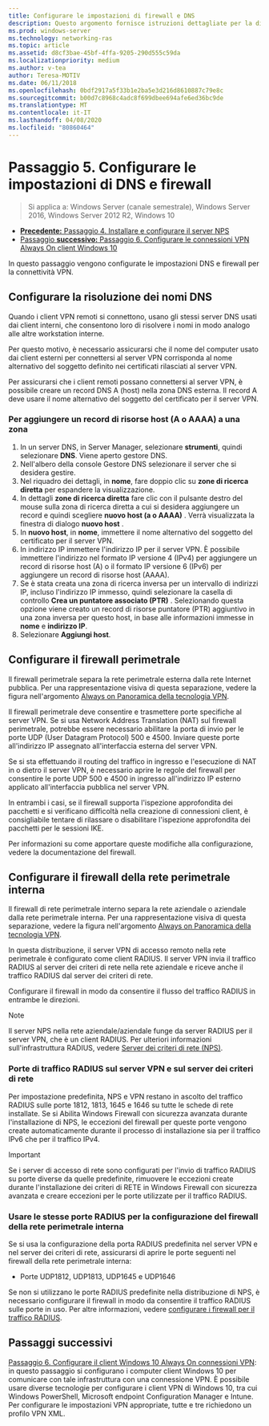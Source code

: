 ```yaml
---
title: Configurare le impostazioni di firewall e DNS
description: Questo argomento fornisce istruzioni dettagliate per la distribuzione di Always On VPN in Windows Server 2016.
ms.prod: windows-server
ms.technology: networking-ras
ms.topic: article
ms.assetid: d8cf3bae-45bf-4ffa-9205-290d555c59da
ms.localizationpriority: medium
ms.author: v-tea
author: Teresa-MOTIV
ms.date: 06/11/2018
ms.openlocfilehash: 0bdf2917a5f33b1e2ba5e3d216d8610887c79e8c
ms.sourcegitcommit: b00d7c8968c4adc8f699dbee694afe6ed36bc9de
ms.translationtype: MT
ms.contentlocale: it-IT
ms.lasthandoff: 04/08/2020
ms.locfileid: "80860464"
---
```

# <a name="step-5-configure-dns-and-firewall-settings"></a>Passaggio 5. Configurare le impostazioni di DNS e firewall

>Si applica a: Windows Server (canale semestrale), Windows Server 2016, Windows Server 2012 R2, Windows 10

- [**Precedente:** Passaggio 4. Installare e configurare il server NPS](vpn-deploy-nps.md)
- [Passaggio **successivo:** Passaggio 6. Configurare le connessioni VPN Always On client Windows 10](vpn-deploy-client-vpn-connections.md)

In questo passaggio vengono configurate le impostazioni DNS e firewall per la connettività VPN.

## <a name="configure-dns-name-resolution"></a>Configurare la risoluzione dei nomi DNS

Quando i client VPN remoti si connettono, usano gli stessi server DNS usati dai client interni, che consentono loro di risolvere i nomi in modo analogo alle altre workstation interne.

Per questo motivo, è necessario assicurarsi che il nome del computer usato dai client esterni per connettersi al server VPN corrisponda al nome alternativo del soggetto definito nei certificati rilasciati al server VPN.

Per assicurarsi che i client remoti possano connettersi al server VPN, è possibile creare un record DNS A (host) nella zona DNS esterna. Il record A deve usare il nome alternativo del soggetto del certificato per il server VPN.

### <a name="to-add-a-host-a-or-aaaa-resource-record-to-a-zone"></a>Per aggiungere un record di risorse host (A o AAAA) a una zona

1. In un server DNS, in Server Manager, selezionare **strumenti**, quindi selezionare **DNS**. Viene aperto gestore DNS.
2. Nell'albero della console Gestore DNS selezionare il server che si desidera gestire.
3. Nel riquadro dei dettagli, in **nome**, fare doppio clic su **zone di ricerca diretta** per espandere la visualizzazione.
4. In dettagli **zone di ricerca diretta** fare clic con il pulsante destro del mouse sulla zona di ricerca diretta a cui si desidera aggiungere un record e quindi scegliere **nuovo host (a o AAAA)** . Verrà visualizzata la finestra di dialogo **nuovo host** .
5. In **nuovo host**, in **nome**, immettere il nome alternativo del soggetto del certificato per il server VPN.
6. In indirizzo IP immettere l'indirizzo IP per il server VPN. È possibile immettere l'indirizzo nel formato IP versione 4 (IPv4) per aggiungere un record di risorse host (A) o il formato IP versione 6 (IPv6) per aggiungere un record di risorse host (AAAA).
7. Se è stata creata una zona di ricerca inversa per un intervallo di indirizzi IP, incluso l'indirizzo IP immesso, quindi selezionare la casella di controllo **Crea un puntatore associato (PTR)** .  Selezionando questa opzione viene creato un record di risorse puntatore (PTR) aggiuntivo in una zona inversa per questo host, in base alle informazioni immesse in **nome** e **indirizzo IP**.
8. Selezionare **Aggiungi host**.

## <a name="configure-the-edge-firewall"></a>Configurare il firewall perimetrale

Il firewall perimetrale separa la rete perimetrale esterna dalla rete Internet pubblica. Per una rappresentazione visiva di questa separazione, vedere la figura nell'argomento [Always on Panoramica della tecnologia VPN](../always-on-vpn-technology-overview.md).

Il firewall perimetrale deve consentire e trasmettere porte specifiche al server VPN. Se si usa Network Address Translation (NAT) sul firewall perimetrale, potrebbe essere necessario abilitare la porta di invio per le porte UDP (User Datagram Protocol) 500 e 4500. Inviare queste porte all'indirizzo IP assegnato all'interfaccia esterna del server VPN.

Se si sta effettuando il routing del traffico in ingresso e l'esecuzione di NAT in o dietro il server VPN, è necessario aprire le regole del firewall per consentire le porte UDP 500 e 4500 in ingresso all'indirizzo IP esterno applicato all'interfaccia pubblica nel server VPN.

In entrambi i casi, se il firewall supporta l'ispezione approfondita dei pacchetti e si verificano difficoltà nella creazione di connessioni client, è consigliabile tentare di rilassare o disabilitare l'ispezione approfondita dei pacchetti per le sessioni IKE.

Per informazioni su come apportare queste modifiche alla configurazione, vedere la documentazione del firewall.

## <a name="configure-the-internal-perimeter-network-firewall"></a>Configurare il firewall della rete perimetrale interna

Il firewall di rete perimetrale interno separa la rete aziendale o aziendale dalla rete perimetrale interna. Per una rappresentazione visiva di questa separazione, vedere la figura nell'argomento [Always on Panoramica della tecnologia VPN](../always-on-vpn-technology-overview.md).

In questa distribuzione, il server VPN di accesso remoto nella rete perimetrale è configurato come client RADIUS.  Il server VPN invia il traffico RADIUS al server dei criteri di rete nella rete aziendale e riceve anche il traffico RADIUS dal server dei criteri di rete.

Configurare il firewall in modo da consentire il flusso del traffico RADIUS in entrambe le direzioni.

>[!NOTE]
>Il server NPS nella rete aziendale/aziendale funge da server RADIUS per il server VPN, che è un client RADIUS. Per ulteriori informazioni sull'infrastruttura RADIUS, vedere [Server dei criteri di rete (NPS)](../../../../../networking/technologies/nps/nps-top.md).

### <a name="radius-traffic-ports-on-the-vpn-server-and-nps-server"></a>Porte di traffico RADIUS sul server VPN e sul server dei criteri di rete

Per impostazione predefinita, NPS e VPN restano in ascolto del traffico RADIUS sulle porte 1812, 1813, 1645 e 1646 su tutte le schede di rete installate. Se si Abilita Windows Firewall con sicurezza avanzata durante l'installazione di NPS, le eccezioni del firewall per queste porte vengono create automaticamente durante il processo di installazione sia per il traffico IPv6 che per il traffico IPv4.

>[!IMPORTANT]
>Se i server di accesso di rete sono configurati per l'invio di traffico RADIUS su porte diverse da quelle predefinite, rimuovere le eccezioni create durante l'installazione dei criteri di RETE in Windows Firewall con sicurezza avanzata e creare eccezioni per le porte utilizzate per il traffico RADIUS.

### <a name="use-the-same-radius-ports-for-the-internal-perimeter-network-firewall-configuration"></a>Usare le stesse porte RADIUS per la configurazione del firewall della rete perimetrale interna

Se si usa la configurazione della porta RADIUS predefinita nel server VPN e nel server dei criteri di rete, assicurarsi di aprire le porte seguenti nel firewall della rete perimetrale interna:

- Porte UDP1812, UDP1813, UDP1645 e UDP1646

Se non si utilizzano le porte RADIUS predefinite nella distribuzione di NPS, è necessario configurare il firewall in modo da consentire il traffico RADIUS sulle porte in uso. Per altre informazioni, vedere [configurare i firewall per il traffico RADIUS](../../../../../networking/technologies/nps/nps-firewalls-configure.md).

## <a name="next-steps"></a>Passaggi successivi

[Passaggio 6. Configurare il client Windows 10 Always On connessioni VPN](vpn-deploy-client-vpn-connections.md): in questo passaggio si configurano i computer client Windows 10 per comunicare con tale infrastruttura con una connessione VPN. È possibile usare diverse tecnologie per configurare i client VPN di Windows 10, tra cui Windows PowerShell, Microsoft endpoint Configuration Manager e Intune. Per configurare le impostazioni VPN appropriate, tutte e tre richiedono un profilo VPN XML.